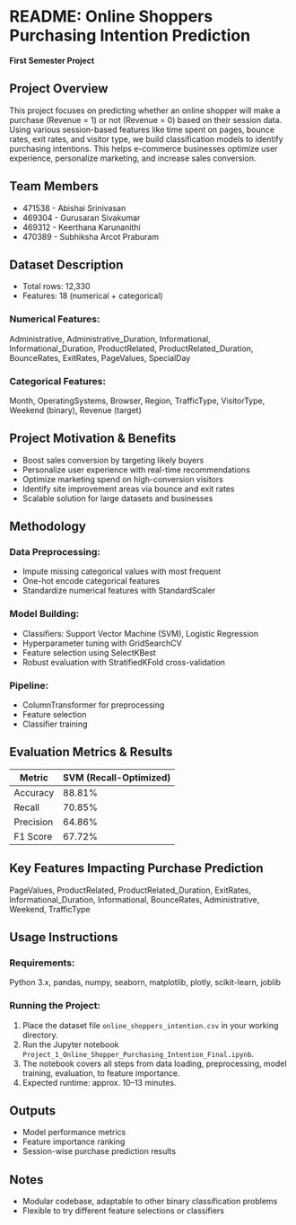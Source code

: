 # README: Online Shoppers Purchasing Intention Prediction  
**First Semester Project**

## Project Overview  
This project focuses on predicting whether an online shopper will make a purchase (Revenue = 1) or not (Revenue = 0) based on their session data. Using various session-based features like time spent on pages, bounce rates, exit rates, and visitor type, we build classification models to identify purchasing intentions. This helps e-commerce businesses optimize user experience, personalize marketing, and increase sales conversion.

## Team Members  
- 471538 - Abishai Srinivasan  
- 469304 - Gurusaran Sivakumar  
- 469312 - Keerthana Karunanithi  
- 470389 - Subhiksha Arcot Praburam  

## Dataset Description  
- Total rows: 12,330  
- Features: 18 (numerical + categorical)  

### Numerical Features:  
Administrative, Administrative_Duration, Informational, Informational_Duration, ProductRelated, ProductRelated_Duration, BounceRates, ExitRates, PageValues, SpecialDay

### Categorical Features:  
Month, OperatingSystems, Browser, Region, TrafficType, VisitorType, Weekend (binary), Revenue (target)

## Project Motivation & Benefits  
- Boost sales conversion by targeting likely buyers  
- Personalize user experience with real-time recommendations  
- Optimize marketing spend on high-conversion visitors  
- Identify site improvement areas via bounce and exit rates  
- Scalable solution for large datasets and businesses  

## Methodology  

### Data Preprocessing:  
- Impute missing categorical values with most frequent  
- One-hot encode categorical features  
- Standardize numerical features with StandardScaler  

### Model Building:  
- Classifiers: Support Vector Machine (SVM), Logistic Regression  
- Hyperparameter tuning with GridSearchCV  
- Feature selection using SelectKBest  
- Robust evaluation with StratifiedKFold cross-validation  

### Pipeline:  
- ColumnTransformer for preprocessing  
- Feature selection  
- Classifier training  

## Evaluation Metrics & Results  

| Metric    | SVM (Recall-Optimized) |
|-----------|------------------------|
| Accuracy  | 88.81%                 |
| Recall    | 70.85%                 |
| Precision | 64.86%                 |
| F1 Score  | 67.72%                 |

## Key Features Impacting Purchase Prediction  
PageValues, ProductRelated, ProductRelated_Duration, ExitRates, Informational_Duration, Informational, BounceRates, Administrative, Weekend, TrafficType  

## Usage Instructions  

### Requirements:  
Python 3.x, pandas, numpy, seaborn, matplotlib, plotly, scikit-learn, joblib  

### Running the Project:  
1. Place the dataset file `online_shoppers_intention.csv` in your working directory.  
2. Run the Jupyter notebook `Project_1_Online_Shopper_Purchasing_Intention_Final.ipynb`.  
3. The notebook covers all steps from data loading, preprocessing, model training, evaluation, to feature importance.  
4. Expected runtime: approx. 10–13 minutes.  

## Outputs  
- Model performance metrics  
- Feature importance ranking  
- Session-wise purchase prediction results  

## Notes  
- Modular codebase, adaptable to other binary classification problems  
- Flexible to try different feature selections or classifiers


